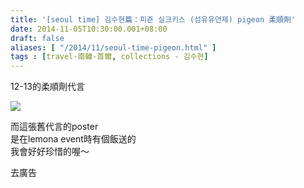 ```yaml
---
title: '[seoul time] 김수현篇：피죤 실크키스 (섬유유연제) pigeon 柔順劑'
date: 2014-11-05T10:30:00.001+08:00
draft: false
aliases: [ "/2014/11/seoul-time-pigeon.html" ]
tags : [travel-南韓-首爾, collections - 김수현]
---
```


12-13的柔順劑代言  

[![](https://2.bp.blogspot.com/-AbJyP0-0qlo/XE2uljn8LNI/AAAAAAAAHqE/fzdBuwiGDCwYc5AQmkZxhc2T4HPc1e1wgCLcBGAs/s640/15501639918_6445295e91_z.jpg)](https://2.bp.blogspot.com/-AbJyP0-0qlo/XE2uljn8LNI/AAAAAAAAHqE/fzdBuwiGDCwYc5AQmkZxhc2T4HPc1e1wgCLcBGAs/s1600/15501639918_6445295e91_z.jpg)

而這張舊代言的poster  
是在lemona event時有個飯送的  
我會好好珍惜的喔～  

去廣告
